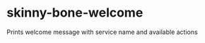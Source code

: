 skinny-bone-welcome
===================

Prints welcome message with service name and available actions
